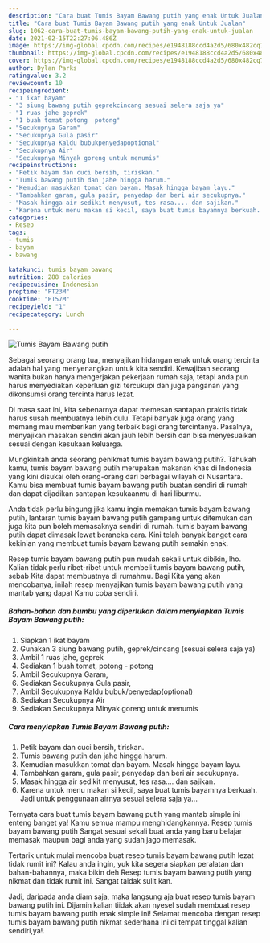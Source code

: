 ```yaml
---
description: "Cara buat Tumis Bayam Bawang putih yang enak Untuk Jualan"
title: "Cara buat Tumis Bayam Bawang putih yang enak Untuk Jualan"
slug: 1062-cara-buat-tumis-bayam-bawang-putih-yang-enak-untuk-jualan
date: 2021-02-15T22:27:06.486Z
image: https://img-global.cpcdn.com/recipes/e1948188ccd4a2d5/680x482cq70/tumis-bayam-bawang-putih-foto-resep-utama.jpg
thumbnail: https://img-global.cpcdn.com/recipes/e1948188ccd4a2d5/680x482cq70/tumis-bayam-bawang-putih-foto-resep-utama.jpg
cover: https://img-global.cpcdn.com/recipes/e1948188ccd4a2d5/680x482cq70/tumis-bayam-bawang-putih-foto-resep-utama.jpg
author: Dylan Parks
ratingvalue: 3.2
reviewcount: 10
recipeingredient:
- "1 ikat bayam"
- "3 siung bawang putih geprekcincang sesuai selera saja ya"
- "1 ruas jahe geprek"
- "1 buah tomat potong  potong"
- "Secukupnya Garam"
- "Secukupnya Gula pasir"
- "Secukupnya Kaldu bubukpenyedapoptional"
- "Secukupnya Air"
- "Secukupnya Minyak goreng untuk menumis"
recipeinstructions:
- "Petik bayam dan cuci bersih, tiriskan."
- "Tumis bawang putih dan jahe hingga harum."
- "Kemudian masukkan tomat dan bayam. Masak hingga bayam layu."
- "Tambahkan garam, gula pasir, penyedap dan beri air secukupnya."
- "Masak hingga air sedikit menyusut, tes rasa.... dan sajikan."
- "Karena untuk menu makan si kecil, saya buat tumis bayamnya berkuah. Jadi untuk penggunaan airnya sesuai selera saja ya..."
categories:
- Resep
tags:
- tumis
- bayam
- bawang

katakunci: tumis bayam bawang 
nutrition: 288 calories
recipecuisine: Indonesian
preptime: "PT23M"
cooktime: "PT57M"
recipeyield: "1"
recipecategory: Lunch

---
```



![Tumis Bayam Bawang putih](https://img-global.cpcdn.com/recipes/e1948188ccd4a2d5/680x482cq70/tumis-bayam-bawang-putih-foto-resep-utama.jpg)

Sebagai seorang orang tua, menyajikan hidangan enak untuk orang tercinta adalah hal yang menyenangkan untuk kita sendiri. Kewajiban seorang  wanita bukan hanya mengerjakan pekerjaan rumah saja, tetapi anda pun harus menyediakan keperluan gizi tercukupi dan juga panganan yang dikonsumsi orang tercinta harus lezat.

Di masa  saat ini, kita sebenarnya dapat memesan santapan praktis tidak harus susah membuatnya lebih dulu. Tetapi banyak juga orang yang memang mau memberikan yang terbaik bagi orang tercintanya. Pasalnya, menyajikan masakan sendiri akan jauh lebih bersih dan bisa menyesuaikan sesuai dengan kesukaan keluarga. 



Mungkinkah anda seorang penikmat tumis bayam bawang putih?. Tahukah kamu, tumis bayam bawang putih merupakan makanan khas di Indonesia yang kini disukai oleh orang-orang dari berbagai wilayah di Nusantara. Kamu bisa membuat tumis bayam bawang putih buatan sendiri di rumah dan dapat dijadikan santapan kesukaanmu di hari liburmu.

Anda tidak perlu bingung jika kamu ingin memakan tumis bayam bawang putih, lantaran tumis bayam bawang putih gampang untuk ditemukan dan juga kita pun boleh memasaknya sendiri di rumah. tumis bayam bawang putih dapat dimasak lewat beraneka cara. Kini telah banyak banget cara kekinian yang membuat tumis bayam bawang putih semakin enak.

Resep tumis bayam bawang putih pun mudah sekali untuk dibikin, lho. Kalian tidak perlu ribet-ribet untuk membeli tumis bayam bawang putih, sebab Kita dapat membuatnya di rumahmu. Bagi Kita yang akan mencobanya, inilah resep menyajikan tumis bayam bawang putih yang mantab yang dapat Kamu coba sendiri.

<!--inarticleads1-->

##### Bahan-bahan dan bumbu yang diperlukan dalam menyiapkan Tumis Bayam Bawang putih:

1. Siapkan 1 ikat bayam
1. Gunakan 3 siung bawang putih, geprek/cincang (sesuai selera saja ya)
1. Ambil 1 ruas jahe, geprek
1. Sediakan 1 buah tomat, potong - potong
1. Ambil Secukupnya Garam,
1. Sediakan Secukupnya Gula pasir,
1. Ambil Secukupnya Kaldu bubuk/penyedap(optional)
1. Sediakan Secukupnya Air
1. Sediakan Secukupnya Minyak goreng untuk menumis




<!--inarticleads2-->

##### Cara menyiapkan Tumis Bayam Bawang putih:

1. Petik bayam dan cuci bersih, tiriskan.
1. Tumis bawang putih dan jahe hingga harum.
1. Kemudian masukkan tomat dan bayam. Masak hingga bayam layu.
1. Tambahkan garam, gula pasir, penyedap dan beri air secukupnya.
1. Masak hingga air sedikit menyusut, tes rasa.... dan sajikan.
1. Karena untuk menu makan si kecil, saya buat tumis bayamnya berkuah. Jadi untuk penggunaan airnya sesuai selera saja ya...




Ternyata cara buat tumis bayam bawang putih yang mantab simple ini enteng banget ya! Kamu semua mampu menghidangkannya. Resep tumis bayam bawang putih Sangat sesuai sekali buat anda yang baru belajar memasak maupun bagi anda yang sudah jago memasak.

Tertarik untuk mulai mencoba buat resep tumis bayam bawang putih lezat tidak rumit ini? Kalau anda ingin, yuk kita segera siapkan peralatan dan bahan-bahannya, maka bikin deh Resep tumis bayam bawang putih yang nikmat dan tidak rumit ini. Sangat taidak sulit kan. 

Jadi, daripada anda diam saja, maka langsung aja buat resep tumis bayam bawang putih ini. Dijamin kalian tiidak akan nyesel sudah membuat resep tumis bayam bawang putih enak simple ini! Selamat mencoba dengan resep tumis bayam bawang putih nikmat sederhana ini di tempat tinggal kalian sendiri,ya!.

